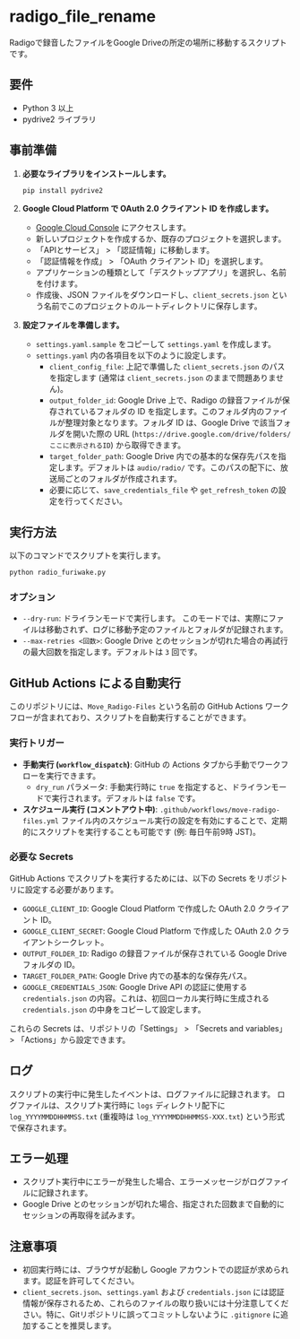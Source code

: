 # radigo_file_rename

Radigoで録音したファイルをGoogle Driveの所定の場所に移動するスクリプトです。

## 要件

- Python 3 以上
- pydrive2 ライブラリ

## 事前準備

1.  **必要なライブラリをインストールします。**

    ```sh
    pip install pydrive2
    ```

2.  **Google Cloud Platform で OAuth 2.0 クライアント ID を作成します。**
    *   [Google Cloud Console](https://console.cloud.google.com/) にアクセスします。
    *   新しいプロジェクトを作成するか、既存のプロジェクトを選択します。
    *   「APIとサービス」 > 「認証情報」に移動します。
    *   「認証情報を作成」 > 「OAuth クライアント ID」を選択します。
    *   アプリケーションの種類として「デスクトップアプリ」を選択し、名前を付けます。
    *   作成後、JSON ファイルをダウンロードし、`client_secrets.json` という名前でこのプロジェクトのルートディレクトリに保存します。

3.  **設定ファイルを準備します。**
    *   `settings.yaml.sample` をコピーして `settings.yaml` を作成します。
    *   `settings.yaml` 内の各項目を以下のように設定します。
        *   `client_config_file`: 上記で準備した `client_secrets.json` のパスを指定します (通常は `client_secrets.json` のままで問題ありません)。
        *   `output_folder_id`: Google Drive 上で、Radigo の録音ファイルが保存されているフォルダの ID を指定します。このフォルダ内のファイルが整理対象となります。フォルダ ID は、Google Drive で該当フォルダを開いた際の URL (`https://drive.google.com/drive/folders/ここに表示されるID`) から取得できます。
        *   `target_folder_path`: Google Drive 内での基本的な保存先パスを指定します。デフォルトは `audio/radio/` です。このパスの配下に、放送局ごとのフォルダが作成されます。
        *   必要に応じて、`save_credentials_file` や `get_refresh_token` の設定を行ってください。

## 実行方法

以下のコマンドでスクリプトを実行します。

```sh
python radio_furiwake.py
```

### オプション

-   `--dry-run`: ドライランモードで実行します。
    このモードでは、実際にファイルは移動されず、ログに移動予定のファイルとフォルダが記録されます。
-   `--max-retries <回数>`: Google Drive とのセッションが切れた場合の再試行の最大回数を指定します。デフォルトは `3` 回です。

## GitHub Actions による自動実行

このリポジトリには、`Move_Radigo-Files` という名前の GitHub Actions ワークフローが含まれており、スクリプトを自動実行することができます。

### 実行トリガー

-   **手動実行 (`workflow_dispatch`)**: GitHub の Actions タブから手動でワークフローを実行できます。
    -   `dry_run` パラメータ: 手動実行時に `true` を指定すると、ドライランモードで実行されます。デフォルトは `false` です。
-   **スケジュール実行 (コメントアウト中)**: `.github/workflows/move-radigo-files.yml` ファイル内のスケジュール実行の設定を有効にすることで、定期的にスクリプトを実行することも可能です (例: 毎日午前9時 JST)。

### 必要な Secrets

GitHub Actions でスクリプトを実行するためには、以下の Secrets をリポジトリに設定する必要があります。

-   `GOOGLE_CLIENT_ID`: Google Cloud Platform で作成した OAuth 2.0 クライアント ID。
-   `GOOGLE_CLIENT_SECRET`: Google Cloud Platform で作成した OAuth 2.0 クライアントシークレット。
-   `OUTPUT_FOLDER_ID`: Radigo の録音ファイルが保存されている Google Drive フォルダの ID。
-   `TARGET_FOLDER_PATH`: Google Drive 内での基本的な保存先パス。
-   `GOOGLE_CREDENTIALS_JSON`: Google Drive API の認証に使用する `credentials.json` の内容。これは、初回ローカル実行時に生成される `credentials.json` の中身をコピーして設定します。

これらの Secrets は、リポジトリの「Settings」 > 「Secrets and variables」 > 「Actions」から設定できます。

## ログ

スクリプトの実行中に発生したイベントは、ログファイルに記録されます。
ログファイルは、スクリプト実行時に `logs` ディレクトリ配下に `log_YYYYMMDDHHMMSS.txt` (重複時は `log_YYYYMMDDHHMMSS-XXX.txt`) という形式で保存されます。

## エラー処理

-   スクリプト実行中にエラーが発生した場合、エラーメッセージがログファイルに記録されます。
-   Google Drive とのセッションが切れた場合、指定された回数まで自動的にセッションの再取得を試みます。

## 注意事項

-   初回実行時には、ブラウザが起動し Google アカウントでの認証が求められます。認証を許可してください。
-   `client_secrets.json`、`settings.yaml` および `credentials.json` には認証情報が保存されるため、これらのファイルの取り扱いには十分注意してください。特に、Gitリポジトリに誤ってコミットしないように `.gitignore` に追加することを推奨します。
